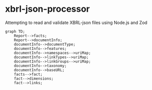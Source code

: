 # xbrl-json-processor
Attempting to read and validate XBRL-json files using Node.js and Zod


```mermaid
graph TD;
    Report-->facts;
    Report-->documentInfo;
    documentInfo-->documentType;
    documentInfo-->features;
    documentInfo-->namespaces-->uriMap;
    documentInfo-->linkTypes-->uriMap;
    documentInfo-->linkGroups-->uriMap;
    documentInfo-->taxonomy;
    documentInfo-->baseURL;
    facts-->fact;
    fact-->dimensions;
    fact-->links;
    
    
```